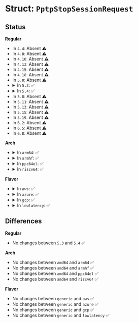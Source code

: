 # Struct: <code>PptpStopSessionRequest</code>

## Status
<b>Regular</b>
<ul>
<li>
In <code>4.4</code>: Absent ⚠️
</li>
<li>
In <code>4.8</code>: Absent ⚠️
</li>
<li>
In <code>4.10</code>: Absent ⚠️
</li>
<li>
In <code>4.13</code>: Absent ⚠️
</li>
<li>
In <code>4.15</code>: Absent ⚠️
</li>
<li>
In <code>4.18</code>: Absent ⚠️
</li>
<li>
In <code>5.0</code>: Absent ⚠️
</li>
<li>
<details>
<summary>In <code>5.3</code>: ✅</summary>

```c
struct PptpStopSessionRequest {
    __u8 reason;
    __u8 reserved1;
    __u16 reserved2;
};
```
</details>
</li>
<li>
<details>
<summary>In <code>5.4</code>: ✅</summary>

```c
struct PptpStopSessionRequest {
    __u8 reason;
    __u8 reserved1;
    __u16 reserved2;
};
```
</details>
</li>
<li>
In <code>5.8</code>: Absent ⚠️
</li>
<li>
In <code>5.11</code>: Absent ⚠️
</li>
<li>
In <code>5.13</code>: Absent ⚠️
</li>
<li>
In <code>5.15</code>: Absent ⚠️
</li>
<li>
In <code>5.19</code>: Absent ⚠️
</li>
<li>
In <code>6.2</code>: Absent ⚠️
</li>
<li>
In <code>6.5</code>: Absent ⚠️
</li>
<li>
In <code>6.8</code>: Absent ⚠️
</li>
</ul>
<b>Arch</b>
<ul>
<li>
<details>
<summary>In <code>arm64</code>: ✅</summary>

```c
struct PptpStopSessionRequest {
    __u8 reason;
    __u8 reserved1;
    __u16 reserved2;
};
```
</details>
</li>
<li>
<details>
<summary>In <code>armhf</code>: ✅</summary>

```c
struct PptpStopSessionRequest {
    __u8 reason;
    __u8 reserved1;
    __u16 reserved2;
};
```
</details>
</li>
<li>
<details>
<summary>In <code>ppc64el</code>: ✅</summary>

```c
struct PptpStopSessionRequest {
    __u8 reason;
    __u8 reserved1;
    __u16 reserved2;
};
```
</details>
</li>
<li>
<details>
<summary>In <code>riscv64</code>: ✅</summary>

```c
struct PptpStopSessionRequest {
    __u8 reason;
    __u8 reserved1;
    __u16 reserved2;
};
```
</details>
</li>
</ul>
<b>Flavor</b>
<ul>
<li>
<details>
<summary>In <code>aws</code>: ✅</summary>

```c
struct PptpStopSessionRequest {
    __u8 reason;
    __u8 reserved1;
    __u16 reserved2;
};
```
</details>
</li>
<li>
<details>
<summary>In <code>azure</code>: ✅</summary>

```c
struct PptpStopSessionRequest {
    __u8 reason;
    __u8 reserved1;
    __u16 reserved2;
};
```
</details>
</li>
<li>
<details>
<summary>In <code>gcp</code>: ✅</summary>

```c
struct PptpStopSessionRequest {
    __u8 reason;
    __u8 reserved1;
    __u16 reserved2;
};
```
</details>
</li>
<li>
<details>
<summary>In <code>lowlatency</code>: ✅</summary>

```c
struct PptpStopSessionRequest {
    __u8 reason;
    __u8 reserved1;
    __u16 reserved2;
};
```
</details>
</li>
</ul>

## Differences
<b>Regular</b>
<ul>
<li>
No changes between <code>5.3</code> and <code>5.4</code> ✅
</li>
</ul>
<b>Arch</b>
<ul>
<li>
No changes between <code>amd64</code> and <code>arm64</code> ✅
</li>
<li>
No changes between <code>amd64</code> and <code>armhf</code> ✅
</li>
<li>
No changes between <code>amd64</code> and <code>ppc64el</code> ✅
</li>
<li>
No changes between <code>amd64</code> and <code>riscv64</code> ✅
</li>
</ul>
<b>Flavor</b>
<ul>
<li>
No changes between <code>generic</code> and <code>aws</code> ✅
</li>
<li>
No changes between <code>generic</code> and <code>azure</code> ✅
</li>
<li>
No changes between <code>generic</code> and <code>gcp</code> ✅
</li>
<li>
No changes between <code>generic</code> and <code>lowlatency</code> ✅
</li>
</ul>

